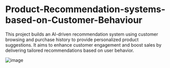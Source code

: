# Product-Recommendation-systems-based-on-Customer-Behaviour
This project builds an AI-driven recommendation system using customer browsing and purchase history to provide personalized product suggestions. It aims to enhance customer engagement and boost sales by delivering tailored recommendations based on user behavior.

![image](https://github.com/user-attachments/assets/98439710-e219-4e9e-84f0-5fcaf89af4da)


